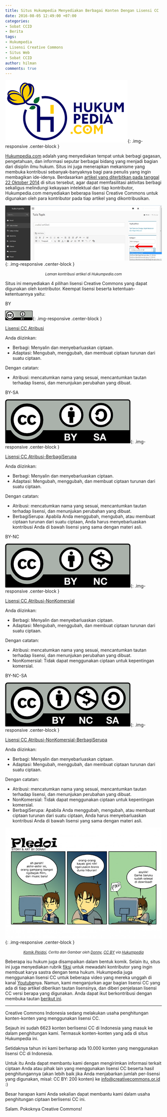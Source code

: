 ```yaml
---
title: Situs Hukumpedia Menyediakan Berbagai Konten Dengan Lisensi CC
date: 2016-08-05 12:49:00 +07:00
categories:
- Sobat CCID
- Berita
tags:
- Hukumpedia
- Lisensi Creative Commons
- Situs Web
- Sobat CCID
author: hilman
comments: true
---
```


![logo.png](/uploads/logo.png){: .img-responsive .center-block }

[Hukumpedia.com](http://www.hukumpedia.com/) adalah yang menyediakan tempat untuk berbagi gagasan, pengetahuan, dan informasi seputar berbagai bidang yang menjadi bagian dari disiplin ilmu hukum. Situs ini juga menerapkan mekanisme yang membuka kontribusi sebanyak-banyaknya bagi para penulis yang ingin membagikan ide-idenya. Berdasarkan [artikel yang diterbitkan pada tanggal 22 Oktober 2014](http://www.hukumpedia.com/kumipedia/resmi-hukumpedia-gunakan-lisensi-cc-id) di situs tersebut, agar dapat memfasilitasi aktivitas berbagi sekaligus melindungi kekayaan intelektual dari tiap kontributor, Hukumpedia.com menyediakan beberapa lisensi Creative Commons untuk digunakan oleh para kontributor pada tiap artikel yang dikontribusikan.

![Hukumpedia.jpg](/uploads/Hukumpedia.jpg){: .img-responsive .center-block }<center><small><i>Laman kontribusi artikel di Hukumpedia.com</i></small></center>

Situs ini menyediakan 4 pilihan lisensi Creative Commons yang dapat digunakan oleh kontributor. Keempat lisensi beserta ketentuan-ketentuannya yaitu:

BY

![BY.png](/uploads/BY.png){: .img-responsive .center-block }

[Lisensi CC Atribusi](https://creativecommons.org/licenses/by/4.0/deed.id)

Anda diizinkan:

* Berbagi: Menyalin dan menyebarluaskan ciptaan.
* Adaptasi: Mengubah, menggubah, dan membuat ciptaan turunan dari suatu ciptaan.

Dengan catatan:

* Atribusi: mencatumkan nama yang sesuai, mencantumkan tautan terhadap lisensi, dan menunjukan perubahan yang dibuat.

BY-SA

![by-sa.png](/uploads/by-sa.png){: .img-responsive .center-block }

[Lisensi CC Atribusi-BerbagiSerupa](https://creativecommons.org/licenses/by/4.0/deed.id)

Anda diizinkan:

* Berbagi: Menyalin dan menyebarluaskan ciptaan.
* Adaptasi: Mengubah, menggubah, dan membuat ciptaan turunan dari suatu ciptaan.

Dengan catatan:

* Atribusi: mencatumkan nama yang sesuai, mencantumkan tautan terhadap lisensi, dan menunjukan perubahan yang dibuat.
* BerbagiSerupa: Apabila Anda menggubah, mengubah, atau membuat ciptaan turunan dari suatu ciptaan, Anda harus menyebarluaskan kontribusi Anda di bawah lisensi yang sama dengan materi asli.

BY-NC

![by-nc.png](/uploads/by-nc.png){: .img-responsive .center-block }

[Lisensi CC Atribusi-NonKomersial](https://creativecommons.org/licenses/by/4.0/deed.id)

Anda diizinkan:

* Berbagi: Menyalin dan menyebarluaskan ciptaan.
* Adaptasi: Mengubah, menggubah, dan membuat ciptaan turunan dari suatu ciptaan.

Dengan catatan:

* Atribusi: mencatumkan nama yang sesuai, mencantumkan tautan terhadap lisensi, dan menunjukan perubahan yang dibuat.
* NonKomersial: Tidak dapat menggunakan ciptaan untuk kepentingan komersial.

BY-NC-SA

![by-nc-sa.png](/uploads/by-nc-sa.png){: .img-responsive .center-block }

[Lisensi CC Atribusi-NonKomersial-BerbagiSerupa](https://creativecommons.org/licenses/by-nc-sa/4.0/deed.id)

Anda diizinkan:

* Berbagi: Menyalin dan menyebarluaskan ciptaan.
* Adaptasi: Mengubah, menggubah, dan membuat ciptaan turunan dari suatu ciptaan.

Dengan catatan:

* Atribusi: mencatumkan nama yang sesuai, mencantumkan tautan terhadap lisensi, dan menunjukan perubahan yang dibuat.
* NonKomersial: Tidak dapat menggunakan ciptaan untuk kepentingan komersial.
* BerbagiSerupa: Apabila Anda menggubah, mengubah, atau membuat ciptaan turunan dari suatu ciptaan, Anda harus menyebarluaskan kontribusi Anda di bawah lisensi yang sama dengan materi asli.

![1424353923120695676.jpg](/uploads/1424353923120695676.jpg){: .img-responsive .center-block }<center><small><i><a href="http://www.hukumpedia.com/donnies/pembajakan-yang-tak-disadari">Komik Pleidoi</a>, Cerita dan Gambar oleh <a href="http://www.hukumpedia.com/donnies#">Donny</a>, <a href="https://creativecommons.org/licenses/by/4.0/deed.id">CC BY</a> via <a href="http://www.hukumpedia.com/">Hukumpedia</a></i></small></center>

Beberapa isu hukum juga disampaikan dalam bentuk komik. Selain itu, situs ini juga menyediakan rubrik [fiksi](http://www.hukumpedia.com/category/fiksi-dan-ulasan) untuk mewadahi kontributor yang ingin membuat karya sastra dengan tema hukum. Hukumpedia juga menggunakan lisensi CC untuk beberapa video yang mereka unggah di kanal [Youtube](https://www.youtube.com/channel/UCsuAHzwNjVSy3QtZFH38AgQ)nya. Namun, kami menganjurkan agar bagian lisensi CC yang ada di tiap artikel diberikan tautan lisensinya, dan diberi penjelasan lisensi CC versi berapa yang digunakan. Anda dapat ikut berkontribusi dengan membuka tautan [berikut ini](http://www.hukumpedia.com/signup).

------

Creative Commons Indonesia sedang melakukan usaha penghitungan konten-konten yang menggunakan lisensi CC.
 
Sejauh ini sudah 6623 konten berlisensi CC di Indonesia yang masuk ke dalam penghitungan kami. Termasuk konten-konten yang ada di situs Hukumpedia ini.
 
Setidaknya tahun ini kami berharap ada 10.000 konten yang menggunakan lisensi CC di Indonesia.
 
Untuk itu Anda dapat membantu kami dengan mengirimkan informasi terkait ciptaan Anda atau pihak lain yang menggunakan lisensi CC beserta hasil penghitungannya (akan lebih baik jika Anda menjabarkan jumlah per-lisensi yang digunakan, misal: CC BY: 200 konten) ke info@creativecommons.or.id :)
 
Besar harapan kami Anda sekalian dapat membantu kami dalam usaha penghitungan ciptaan berlisensi CC ini.
 
Salam.
Pokoknya Creative Commons!
